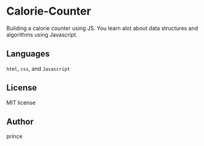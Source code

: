 # Calorie-Counter
Building a calorie counter using JS.
You learn alot about data structures and algorithms using Javascript.

## Languages

`html`, `css`, and `Javascript`

## License
MIT license

## Author
prince

